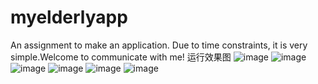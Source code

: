 # myelderlyapp
An assignment to make an application. Due to time constraints, it is very simple.Welcome to communicate with me!
运行效果图
![image](https://github.com/user-attachments/assets/763b40ea-5407-46ed-a4ad-282aabf24d57)
![image](https://github.com/user-attachments/assets/f7d11ddd-eb8d-4f91-b1e9-cc33889c2094)
![image](https://github.com/user-attachments/assets/5ea56287-5c2b-4f23-839b-324b4b570ffa)
![image](https://github.com/user-attachments/assets/ea948a52-e95c-491b-a5cb-4cd34c3e66fb)
![image](https://github.com/user-attachments/assets/a3ef1b31-de0b-4703-ab89-190f009b8d02)
![image](https://github.com/user-attachments/assets/a601418b-64d9-4192-a76d-2b4b214b8f71)
